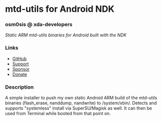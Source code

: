# mtd-utils for Android NDK
### osm0sis @ xda-developers
*Static ARM mtd-utils binaries for Android built with the NDK*

### Links
* [GitHub](https://github.com/Magisk-Modules-Repo/mtd-ndk)
* [Support](https://forum.xda-developers.com/showthread.php?t=2239421)
* [Sponsor](https://github.com/sponsors/osm0sis)
* [Donate](https://www.paypal.me/osm0sis)

### Description
A simple installer to push my own static Android ARM build of the mtd-utils binaries (flash_erase, nanddump, nandwrite) to /system/xbin/. Detects and supports "systemless" install via SuperSU/Magisk as well. It can then be used from Terminal while booted from that point on.
